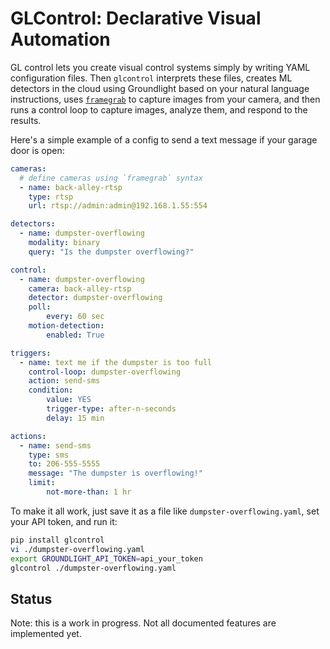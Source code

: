 # GLControl: Declarative Visual Automation

GL control lets you create visual control systems simply by writing YAML configuration files.  Then `glcontrol` interprets these files, creates ML detectors in the cloud using Groundlight based on your natural language instructions, uses [`framegrab`](https://github.com/groundlight/framegrab) to capture images from your camera, and then runs a control loop to capture images, analyze them, and respond to the results.

Here's a simple example of a config to send a text message if your garage door is open:
    
```yaml
cameras:
  # define cameras using `framegrab` syntax
  - name: back-alley-rtsp
    type: rtsp
    url: rtsp://admin:admin@192.168.1.55:554

detectors:
  - name: dumpster-overflowing
    modality: binary
    query: "Is the dumpster overflowing?"

control:
  - name: dumpster-overflowing
    camera: back-alley-rtsp
    detector: dumpster-overflowing
    poll:
        every: 60 sec
    motion-detection:
        enabled: True

triggers:
  - name: text me if the dumpster is too full
    control-loop: dumpster-overflowing
    action: send-sms
    condition:
        value: YES
        trigger-type: after-n-seconds
        delay: 15 min

actions:
  - name: send-sms
    type: sms
    to: 206-555-5555
    message: "The dumpster is overflowing!"
    limit:
        not-more-than: 1 hr
```

To make it all work, just save it as a file like `dumpster-overflowing.yaml`, set your API token, and run it:

```bash
pip install glcontrol
vi ./dumpster-overflowing.yaml
export GROUNDLIGHT_API_TOKEN=api_your_token
glcontrol ./dumpster-overflowing.yaml
```

## Status

Note: this is a work in progress.  Not all documented features are implemented yet.
